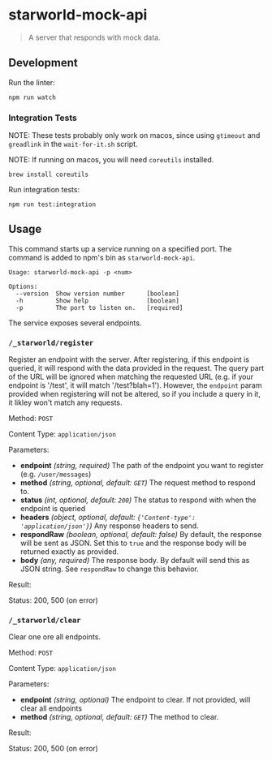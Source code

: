 # starworld-mock-api

> A server that responds with mock data.

## Development

Run the linter:

```
npm run watch
```

### Integration Tests

NOTE: These tests probably only work on macos, since using `gtimeout` and `greadlink` in the `wait-for-it.sh` script.

NOTE: If running on macos, you will need `coreutils` installed.

```
brew install coreutils
```

Run integration tests:

```
npm run test:integration
```

## Usage

This command starts up a service running on a specified port. The command is added to npm's bin as `starworld-mock-api`.

```
Usage: starworld-mock-api -p <num>

Options:
  --version  Show version number      [boolean]
  -h         Show help                [boolean]
  -p         The port to listen on.   [required]
```

The service exposes several endpoints.

### `/_starworld/register`

Register an endpoint with the server. After registering, if this endpoint is queried, it will respond with the data provided in the request. The query part of the URL will be ignored when matching the requested URL (e.g. if your endpoint is '/test', it will match '/test?blah=1'). However, the `endpoint` param provided when registering will not be altered, so if you include a query in it, it likley won't match any requests.

Method: `POST`

Content Type: `application/json`

Parameters:

- **endpoint** *(string, required)* The path of the endpoint you want to register (e.g. `/user/messages`)
- **method** *(string, optional, default: `GET`)* The request method to respond to.
- **status** *(int, optional, default: `200`)* The status to respond with when the endpoint is queried
- **headers** *(object, optional, default: `{'Content-type': 'application/json'}`)* Any response headers to send.
- **respondRaw** *(boolean, optional, default: false)* By default, the response will be sent as JSON. Set this to `true` and the response body will be returned exactly as provided.
- **body** *(any, required)* The response body. By default will send this as JSON string. See `respondRaw` to change this behavior.

Result:

Status: 200, 500 (on error)

### `/_starworld/clear`

Clear one ore all endpoints.

Method: `POST`

Content Type: `application/json`

Parameters:

- **endpoint** *(string, optional)* The endpoint to clear. If not provided, will clear all endpoints
- **method** *(string, optional, default: `GET`)* The method to clear.

Result:

Status: 200, 500 (on error)
